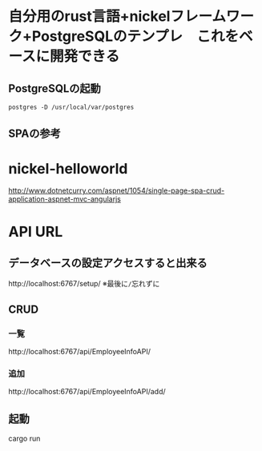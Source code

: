 #  自分用のrust言語+nickelフレームワーク+PostgreSQLのテンプレ　これをベースに開発できる

## PostgreSQLの起動
```
postgres -D /usr/local/var/postgres
```

## SPAの参考
# nickel-helloworld
http://www.dotnetcurry.com/aspnet/1054/single-page-spa-crud-application-aspnet-mvc-angularjs

# API URL
## データベースの設定アクセスすると出来る
http://localhost:6767/setup/
※最後に`/`忘れずに

## CRUD

### 一覧
http://localhost:6767/api/EmployeeInfoAPI/

### 追加
http://localhost:6767/api/EmployeeInfoAPI/add/

## 起動
cargo run
